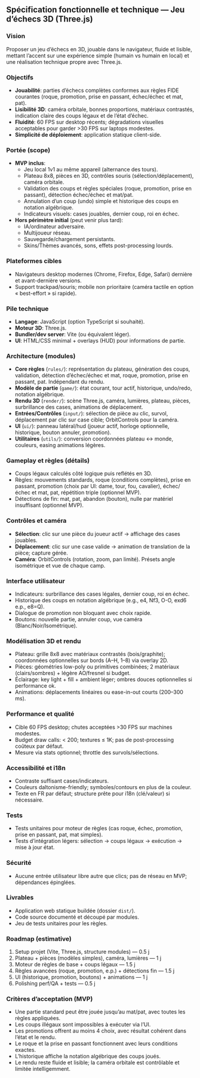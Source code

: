 ## Spécification fonctionnelle et technique — Jeu d’échecs 3D (Three.js)

### Vision
Proposer un jeu d’échecs en 3D, jouable dans le navigateur, fluide et lisible, mettant l’accent sur une expérience simple (humain vs humain en local) et une réalisation technique propre avec Three.js.

### Objectifs
- **Jouabilité**: parties d’échecs complètes conformes aux règles FIDE courantes (roque, promotion, prise en passant, échec/échec et mat, pat).
- **Lisibilité 3D**: caméra orbitale, bonnes proportions, matériaux contrastés, indication claire des coups légaux et de l’état d’échec.
- **Fluidité**: 60 FPS sur desktop récents; dégradations visuelles acceptables pour garder >30 FPS sur laptops modestes.
- **Simplicité de déploiement**: application statique client-side.

### Portée (scope)
- **MVP inclus**:
  - Jeu local 1v1 au même appareil (alternance des tours).
  - Plateau 8x8, pièces en 3D, contrôles souris (sélection/déplacement), caméra orbitale.
  - Validation des coups et règles spéciales (roque, promotion, prise en passant), détection échec/échec et mat/pat.
  - Annulation d’un coup (undo) simple et historique des coups en notation algébrique.
  - Indicateurs visuels: cases jouables, dernier coup, roi en échec.
- **Hors périmètre initial** (peut venir plus tard):
  - IA/ordinateur adversaire.
  - Multijoueur réseau.
  - Sauvegarde/chargement persistants.
  - Skins/Thèmes avancés, sons, effets post-processing lourds.

### Plateformes cibles
- Navigateurs desktop modernes (Chrome, Firefox, Edge, Safari) dernière et avant-dernière versions.
- Support trackpad/souris; mobile non prioritaire (caméra tactile en option « best-effort » si rapide).

### Pile technique
- **Langage**: JavaScript (option TypeScript si souhaité).
- **Moteur 3D**: Three.js.
- **Bundler/dev server**: Vite (ou équivalent léger).
- **UI**: HTML/CSS minimal + overlays (HUD) pour informations de partie.

### Architecture (modules)
- **Core règles** (`rules/`): représentation du plateau, génération des coups, validation, détection d’échec/échec et mat, roque, promotion, prise en passant, pat. Indépendant du rendu.
- **Modèle de partie** (`game/`): état courant, tour actif, historique, undo/redo, notation algébrique.
- **Rendu 3D** (`render/`): scène Three.js, caméra, lumières, plateau, pièces, surbrillance des cases, animations de déplacement.
- **Entrées/Contrôles** (`input/`): sélection de pièce au clic, survol, déplacement par clic sur case cible; OrbitControls pour la caméra.
- **UI** (`ui/`): panneau latéral/hud (joueur actif, horloge optionnelle, historique, bouton annuler, promotion).
- **Utilitaires** (`utils/`): conversion coordonnées plateau ↔ monde, couleurs, easing animations légères.

### Gameplay et règles (détails)
- Coups légaux calculés côté logique puis reflétés en 3D.
- Règles: mouvements standards, roque (conditions complètes), prise en passant, promotion (choix par UI: dame, tour, fou, cavalier), échec/échec et mat, pat, répétition triple (optionnel MVP).
- Détections de fin: mat, pat, abandon (bouton), nulle par matériel insuffisant (optionnel MVP).

### Contrôles et caméra
- **Sélection**: clic sur une pièce du joueur actif → affichage des cases jouables.
- **Déplacement**: clic sur une case valide → animation de translation de la pièce; capture gérée.
- **Caméra**: OrbitControls (rotation, zoom, pan limité). Présets angle isométrique et vue de chaque camp.

### Interface utilisateur
- Indicateurs: surbrillance des cases légales, dernier coup, roi en échec.
- Historique des coups en notation algébrique (e.g., e4, Nf3, O-O, exd6 e.p., e8=Q).
- Dialogue de promotion non bloquant avec choix rapide.
- Boutons: nouvelle partie, annuler coup, vue caméra (Blanc/Noir/Isométrique).

### Modélisation 3D et rendu
- Plateau: grille 8x8 avec matériaux contrastés (bois/graphite); coordonnées optionnelles sur bords (A–H, 1–8) via overlay 2D.
- Pièces: géométries low-poly ou primitives combinées; 2 matériaux (clairs/sombres) + légère AO/fresnel si budget.
- Éclairage: key light + fill + ambient léger; ombres douces optionnelles si performance ok.
- Animations: déplacements linéaires ou ease-in-out courts (200–300 ms).

### Performance et qualité
- Cible 60 FPS desktop; chutes acceptées >30 FPS sur machines modestes.
- Budget draw calls: < 200; textures ≤ 1K; pas de post-processing coûteux par défaut.
- Mesure via stats optionnel; throttle des survols/sélections.

### Accessibilité et i18n
- Contraste suffisant cases/indicateurs.
- Couleurs daltonisme-friendly; symboles/contours en plus de la couleur.
- Texte en FR par défaut; structure prête pour i18n (clé/valeur) si nécessaire.

### Tests
- Tests unitaires pour moteur de règles (cas roque, échec, promotion, prise en passant, pat, mat simples).
- Tests d’intégration légers: sélection → coups légaux → exécution → mise à jour état.

### Sécurité
- Aucune entrée utilisateur libre autre que clics; pas de réseau en MVP; dépendances épinglées.

### Livrables
- Application web statique buildée (dossier `dist/`).
- Code source documenté et découpé par modules.
- Jeu de tests unitaires pour les règles.

### Roadmap (estimative)
1. Setup projet (Vite, Three.js, structure modules) — 0.5 j
2. Plateau + pièces (modèles simples), caméra, lumières — 1 j
3. Moteur de règles de base + coups légaux — 1.5 j
4. Règles avancées (roque, promotion, e.p.) + détections fin — 1.5 j
5. UI (historique, promotion, boutons) + animations — 1 j
6. Polishing perf/QA + tests — 0.5 j

### Critères d’acceptation (MVP)
- Une partie standard peut être jouée jusqu’au mat/pat, avec toutes les règles appliquées.
- Les coups illégaux sont impossibles à exécuter via l’UI.
- Les promotions offrent au moins 4 choix, avec résultat cohérent dans l’état et le rendu.
- Le roque et la prise en passant fonctionnent avec leurs conditions exactes.
- L’historique affiche la notation algébrique des coups joués.
- Le rendu reste fluide et lisible; la caméra orbitale est contrôlable et limitée intelligemment.